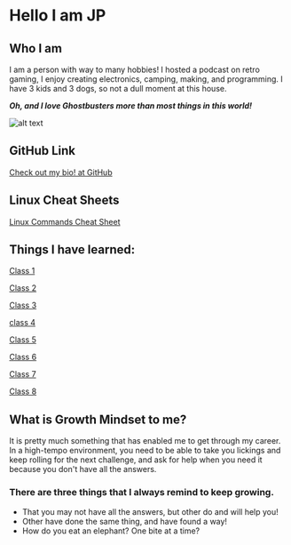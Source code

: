 # Hello I am JP  

## Who I am

I am a person with way to many hobbies!  I hosted a podcast on retro gaming, I enjoy creating electronics, camping, making, and programming.  I have 3 kids and 3 dogs, so not a dull moment at this house.  

***Oh, and I love *Ghostbusters* more than most things in this world!***

![alt text](https://d1yjjnpx0p53s8.cloudfront.net/styles/logo-original-577x577/s3/052014/ghostbusters_logo_1984_no_fill.png "Ghostbusters")

## GitHub Link

[Check out my bio! at GitHub](https://github.com/4a50)

## Linux Cheat Sheets

[Linux Commands Cheat Sheet](LinuxCheetSheet.md)

## Things I have learned:

[Class 1](DAY1.md)

[Class 2](README.md)

[Class 3](git-revisions.md)

[class 4](HTML-structure.md)

[Class 5](css-color.md)

[Class 6](jsStuff.md)

[Class 7](jsProgramming.md)

[Class 8](opsAndLoops.md)

## What is Growth Mindset to me?

It is pretty much something that has enabled me to get through my career.  In a high-tempo environment, you need to be able to take you lickings and keep rolling for the next challenge, and ask for help when you need it because you don't have all the answers.

### There are three things that I always remind to keep growing.

- That you may not have all the answers, but other do and will help you!
- Other have done the same thing, and have found a way!
- How do you eat an elephant?  One bite at a time?
